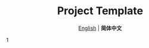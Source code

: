 <h1 align="center">Project Template</h1>

<p align='center'>
<a href="./README.md">English</a> | <b>简体中文</b>
</p>

1
